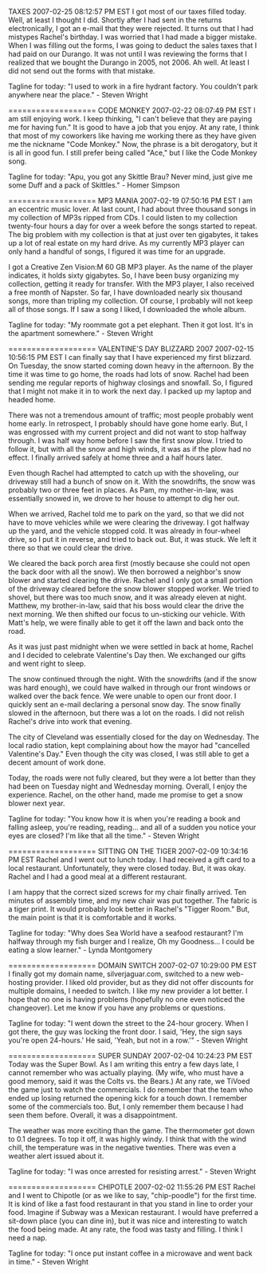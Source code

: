 TAXES
2007-02-25 08:12:57 PM EST 
I got most of our taxes filled today. Well, at least I thought I did. Shortly after I had sent in the returns electronically, I got an e-mail that they were rejected. It turns out that I had mistypes Rachel's birthday. I was worried that I had made a bigger mistake. When I was filling out the forms, I was going to deduct the sales taxes that I had paid on our Durango. It was not until I was reviewing the forms that I realized that we bought the Durango in 2005, not 2006. Ah well. At least I did not send out the forms with that mistake.

Tagline for today: "I used to work in a fire hydrant factory. You couldn't park anywhere near the place." - Steven Wright

===================
CODE MONKEY
2007-02-22 08:07:49 PM EST 
I am still enjoying work. I keep thinking, "I can't believe that they are paying me for having fun." It is good to have a job that you enjoy. At any rate, I think that most of my coworkers like having me working there as they have given me the nickname "Code Monkey." Now, the phrase is a bit derogatory, but it is all in good fun. I still prefer being called "Ace," but I like the Code Monkey song.

Tagline for today: "Apu, you got any Skittle Brau? Never mind, just give me some Duff and a pack of Skittles." - Homer Simpson

===================
MP3 MANIA
2007-02-19 07:50:16 PM EST 
I am an eccentric music lover. At last count, I had about three thousand songs in my collection of MP3s ripped from CDs. I could listen to my collection twenty-four hours a day for over a week before the songs started to repeat. The big problem with my collection is that at just over ten gigabytes, it takes up a lot of real estate on my hard drive. As my currently MP3 player can only hand a handful of songs, I figured it was time for an upgrade.

I got a Creative Zen Vision:M 60 GB MP3 player. As the name of the player indicates, it holds sixty gigabytes. So, I have been busy organizing my collection, getting it ready for transfer. With the MP3 player, I also received a free month of Napster. So far, I have downloaded nearly six thousand songs, more than tripling my collection. Of course, I probably will not keep all of those songs. If I saw a song I liked, I downloaded the whole album.

Tagline for today: "My roommate got a pet elephant. Then it got lost. It's in the apartment somewhere." - Steven Wright

===================
VALENTINE'S DAY BLIZZARD 2007
2007-02-15 10:56:15 PM EST 
I can finally say that I have experienced my first blizzard. On Tuesday, the snow started coming down heavy in the afternoon. By the time it was time to go home, the roads had lots of snow. Rachel had been sending me regular reports of highway closings and snowfall. So, I figured that I might not make it in to work the next day. I packed up my laptop and headed home.

There was not a tremendous amount of traffic; most people probably went home early. In retrospect, I probably should have gone home early. But, I was engrossed with my current project and did not want to stop halfway through. I was half way home before I saw the first snow plow. I tried to follow it, but with all the snow and high winds, it was as if the plow had no effect. I finally arrived safely at home three and a half hours later.

Even though Rachel had attempted to catch up with the shoveling, our driveway still had a bunch of snow on it. With the snowdrifts, the snow was probably two or three feet in places. As Pam, my mother-in-law, was essentially snowed in, we drove to her house to attempt to dig her out.

When we arrived, Rachel told me to park on the yard, so that we did not have to move vehicles while we were clearing the driveway. I got halfway up the yard, and the vehicle stopped cold. It was already in four-wheel drive, so I put it in reverse, and tried to back out. But, it was stuck. We left it there so that we could clear the drive.

We cleared the back porch area first (mostly because she could not open the back door with all the snow). We then borrowed a neighbor's snow blower and started clearing the drive. Rachel and I only got a small portion of the driveway cleared before the snow blower stopped worker. We tried to shovel, but there was too much snow, and it was already eleven at night. Matthew, my brother-in-law, said that his boss would clear the drive the next morning. We then shifted our focus to un-sticking our vehicle. With Matt's help, we were finally able to get it off the lawn and back onto the road.

As it was just past midnight when we were settled in back at home, Rachel and I decided to celebrate Valentine's Day then. We exchanged our gifts and went right to sleep.

The snow continued through the night. With the snowdrifts (and if the snow was hard enough), we could have walked in through our front windows or walked over the back fence. We were unable to open our front door. I quickly sent an e-mail declaring a personal snow day. The snow finally slowed in the afternoon, but there was a lot on the roads. I did not relish Rachel's drive into work that evening.

The city of Cleveland was essentially closed for the day on Wednesday. The local radio station, kept complaining about how the mayor had "cancelled Valentine's Day." Even though the city was closed, I was still able to get a decent amount of work done.

Today, the roads were not fully cleared, but they were a lot better than they had been on Tuesday night and Wednesday morning. Overall, I enjoy the experience. Rachel, on the other hand, made me promise to get a snow blower next year.

Tagline for today: "You know how it is when you're reading a book and falling asleep, you're reading, reading... and all of a sudden you notice your eyes are closed? I'm like that all the time." - Steven Wright

===================
SITTING ON THE TIGER
2007-02-09 10:34:16 PM EST 
Rachel and I went out to lunch today. I had received a gift card to a local restaurant. Unfortunately, they were closed today. But, it was okay. Rachel and I had a good meal at a different restaurant.

I am happy that the correct sized screws for my chair finally arrived. Ten minutes of assembly time, and my new chair was put together. The fabric is a tiger print. It would probably look better in Rachel's "Tigger Room." But, the main point is that it is comfortable and it works.

Tagline for today: "Why does Sea World have a seafood restaurant? I'm halfway through my fish burger and I realize, Oh my Goodness... I could be eating a slow learner." - Lynda Montgomery

===================
DOMAIN SWITCH
2007-02-07 10:29:00 PM EST 
I finally got my domain name, silverjaguar.com, switched to a new web-hosting provider. I liked old provider, but as they did not offer discounts for multiple domains, I needed to switch. I like my new provider a lot better. I hope that no one is having problems (hopefully no one even noticed the changeover). Let me know if you have any problems or questions.

Tagline for today: "I went down the street to the 24-hour grocery. When I got there, the guy was locking the front door. I said, 'Hey, the sign says you're open 24-hours.' He said, 'Yeah, but not in a row.'" - Steven Wright

===================
SUPER SUNDAY
2007-02-04 10:24:23 PM EST 
Today was the Super Bowl. As I am writing this entry a few days late, I cannot remember who was actually playing. (My wife, who must have a good memory, said it was the Colts vs. the Bears.) At any rate, we TiVoed the game just to watch the commercials. I do remember that the team who ended up losing returned the opening kick for a touch down. I remember some of the commercials too. But, I only remember them because I had seen them before. Overall, it was a disappointment.

The weather was more exciting than the game. The thermometer got down to 0.1 degrees. To top it off, it was highly windy. I think that with the wind chill, the temperature was in the negative twenties. There was even a weather alert issued about it.

Tagline for today: "I was once arrested for resisting arrest." - Steven Wright

===================
CHIPOTLE
2007-02-02 11:55:26 PM EST 
Rachel and I went to Chipotle (or as we like to say, "chip-poodle") for the first time. It is kind of like a fast food restaurant in that you stand in line to order your food. Imagine if Subway was a Mexican restaurant. I would have preferred a sit-down place (you can dine in), but it was nice and interesting to watch the food being made. At any rate, the food was tasty and filling. I think I need a nap.

Tagline for today: "I once put instant coffee in a microwave and went back in time." - Steven Wright